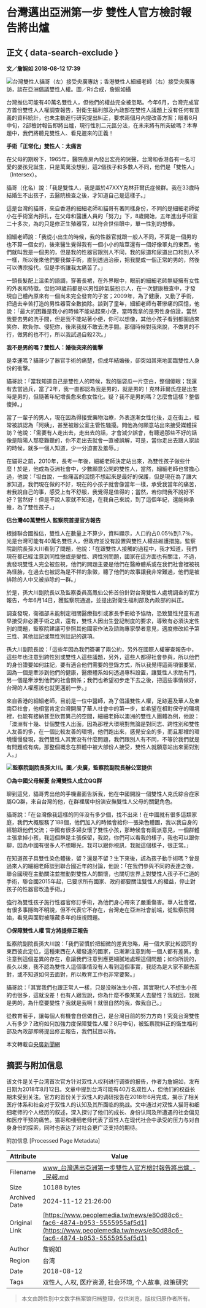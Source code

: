 # ​台灣邁出亞洲第一步 雙性人官方檢討報告將出爐

## 正文 { data-search-exclude }


**文／詹婉如 2018-08-12 17:39**

![台灣雙性人貓哥（左）接受央廣專訪；香港雙性人細細老師（右）接受央廣專訪，談在亞洲倡議雙性人權。圖／Rti合成，詹婉如攝](https://image.peoplemedia.tw/news/e80d88c6-fac6-4874-b953-5555955af5d1.jpg)

台灣推估可能有40萬名雙性人，但他們的權益完全被忽略。今年6月，台灣完成官方首份雙性人人權調查報告，對衛生福利部及內政部在雙性人議題上沒有任何有意義的資料統計，也未主動進行研究提出糾正，要求兩個月內提改善方案；眼看8月中旬，2部檢討報告即將出爐，現行性別二元區分法，在未來將有所突破嗎？本專題中，我們將聽見雙性人、看見遲來的正義！

**手術「正常化」雙性人：太痛苦**

在父母的期盼下，1965年，醫院產房內發出宏亮的哭聲，台灣和香港各有一名可愛的嬰孩兒誕生，只是萬萬没想到，這2個孩子和多數人不同，他們是「雙性人」（Intersex）。

貓哥（化名）說：「我是雙性人，我是屬於47XXY克林菲爾氏症候群。我在33歲時結婚生不出孩子，去醫院檢查之後，才知道自己是這樣子。」

這是台灣的貓哥，來自香港的細細老師和貓哥有著同樣身份，不同的是細細老師從小在手術室內掙扎，在父母和醫護人員的「努力」下，8歲開始，五年進出手術室二十多次，為的只是修正生殖器官，以符合世俗眼中，單一性別的想像。

細細老師說：「我從小出生的時候，我的性器官就跟一般人不同，不算是一個男的也不算一個女的，後來醫生覺得我有一個小小的陰莖還有一個好像睪丸的東西，他們就叫我是一個男的，但是我的性器官跟別人不同，我的尿道和尿道出口和別人不一樣，所以後來他們要我做手術，直到透過治療，把我變成一個正常的男的，然後可以傳宗接代，但是手術讓我太痛苦了。」

一頭長髮配上溫柔的語調，穿著長裙，在外界眼中，眼前的細細老師無疑擁有女性的外表和特徵。但他38歲前都是以男性帥氣裝扮示人，在一次健康檢查中，才發現自己體內原來有一個尚未完全發育的子宮；2009年，為了健康，又動了手術，把過去辛苦打造的男性器官全數摘除。談到了童年，細細老師有著慘痛的回憶，他說：「最大的困難是我小的時候不能站起來小便，當時我拿的是男性身份證，當然我要去男的洗手間，但是我不能站著小便，你可以想像，其他小孩子看到都圍過來笑你、欺負你、侵犯你，後來我就不敢去洗手間。那個時候對我來說，不做男的不行，做男的也不行，所以我試過自殺2次。」

**我不是男的嗎？雙性人：婚後突來的衝擊**

是幸運嗎？貓哥少了器官手術的痛楚，但成年結婚後，卻突如其來地面臨雙性人身份的衝擊。

貓哥說：「當我知道自己是雙性人的時候，我的腦袋瓜一片空白，整個傻眼；我還有去當過兵，當了2年，我一直都認為我是男的，就是男的！克林菲爾氏症是出生時是男的，但隨著年紀增長愈來愈女性化。疑？我不是男的嗎？怎麼會這樣？整個傻掉。」

當了一輩子的男人，現在因為得接受藥物治療，外表逐漸女性化後，走在街上，經常被誤認為「阿姨」，甚至被辦公室主管性騷擾。問他為何願意站出來接受媒體採訪？他說：「需要有人走出去，走出去的話，才會減少誤會，有聽過那些不好的話像是陰陽人那麼難聽的，你不走出去就會一直被誤解，可是，當你走出去跟人家談的時候，就多一個人知道，少一分迫害及羞辱。」

在貓哥之前，2010年，長考一年後，細細老師決定站出來，為雙性孩子做些什麼！於是，他成為亞洲社會中，少數願意公開的雙性人，當然，細細老師也曾擔心過，他說：「坦白說，一些痛苦的回憶不想起來是最好的保護，但是現在為了讓大家知道，我們現在做的不好，現在的小孩子就會像當年一樣，承受我當年的痛苦，若我說自己的事，感受上有不舒服，我覺得是值得的；當然，若你問我不說好不好？當然好！但是不說人家就不知道，在我自己來說，到了這個年紀，還能夠承擔，為了雙性孩子。」

**估台灣40萬雙性人 監察院首提官方報告**

根據聯合國推估，雙性人在數量上不算少，資料顯示，人口約占0.05％到1.7％，光是台灣可能有40萬名雙性人，但政府並没有設置與雙性人權益維護措施。監察院副院長孫大川看到了問題，他說：「在跟雙性人接觸的過程中，我才知道，我們現在都已經注意到同性戀或是變性、跨性別問題，國家在這方面也有關注，不過，我發現雙性人完全被忽視，他們的問題主要是他們在醫療體系或在我們社會裡被視為怪胎，在過去也被認為是不祥的象徵，聽了他們的故事讓我非常難過，他們是被排除的人中又被排除的一群。」

於是，孫大川副院長以及監察委員高鳳仙公佈首份針對台灣雙性人處境調查的官方報告，今年6月14日，獲監察院通過，並提出對衛生福利部及內政部的糾正。

調查發現，衛福部未能制定相關醫療指引或家長手冊給予協助，恐致雙性兒童有過早接受非必要手術之虞，還有，雙性人因出生登記制度的要求，導致有必須決定性別的問題，監察院建議可參照其他國家作法及諮詢專家學者意見，適度修改給予第三性、其他註記或無性別註記的選項。

孫大川副院長說：「這些年因為我們簽署了兩公約，另外在國際人權審查報告中，這些年也注意到跨性別或雙性人這些議題，另外，這些人都得社會參與，所以他們的身份證要如何註記，要有適合他們需要的登錄方式，所以我覺得這兩項很要緊，因為一個是牽涉到他們的健康，醫療體系如何透過專科設置，讓雙性人求助有門，另一個是牽涉到他們的社會關係；我們也希望初步走下去之後，把這些事情做好，台灣的人權應該也就更邁前一步。」

來自香港的細細老師，目前是一位中醫師，為了倡議雙性人權，足跡遍及華人及東南亞社會，他相當肯定台灣開展了華人社會中的第一步，並希望在相對保守的環境裡，也能有接納甚至欣賞異己的空間，細細老師以澳洲的雙性人團體為例，他說：「澳洲有十幾、廿個雙性人出面，因為那裡大環境對無論是對同志、跨性別和雙性人友善的多，在一個比較友善的環境，他們跑出來，感覺安全的多，而且那裡的環境慢慢發現，我們雙性人其實没有什麼問題，我們跟別人有不同，不等於我們就是有問題或有病，那整個概念在群體中被大部份人接受，雙性人就願意站出來面對別人。」

![](https://image.peoplemedia.tw/collection/1534066474.jpg)**監察院副院長孫大川。圖／央廣，監察院副院長辦公室提供**

**◎為中國父母解憂 台灣雙性人成立QQ群**

聊到這兒，貓哥秀出他的手機畫面告訴我，他在中國開設一個雙性人克氏綜合症家屬QQ群，來自台灣的他，在群裡居中扮演安撫雙性人父母的關鍵角色。

貓哥說：「在台灣像我這樣的同伴没有多少個，找不出來！在中國就有很多這類家庭，我們大概服務了188個，他們加入的時候會給你一張染色體圖，我以我自身的經驗跟他們交流；中國有很多婦女懷了雙性小孩，那時候會有兩派意見，一個群體主張拿掉小孩，我這個群是主張保留，我說，你們可以看我的樣子，我也可以跟你聊，因為中國有很多人不想曝光，我可以跟你視訊，我就這個樣子，很正常。」

在知道孩子具雙性染色體後，留？還是不留？生下來後，該為孩子動手術嗎？曾是過來人的細細老師談到聯合國近年的討論，他說：「在我們參與不同的表達之後，聯合國現在主動關注並推動對雙性人的關懷，也關切世界上對雙性人孩子不仁道的手術，聯合國2015年起，已要求所有國家、政府都要關注雙性人的權益，停止對孩子的性器官改造手術。」

強行為雙性孩子施行性器官修訂手術，為他們身心帶來了嚴重傷害。華人社會裡，有很多事隱晦不明說，但不代表它不存在，台灣走在亞洲社會前端，從監察院開始，看見與面對被隱藏多年的歧視問題。

**◎保障雙性人權 官方將提修正報告**

監察院副院長孫大川說：「我們習慣於把細微的差異忽略，用一個大家比較認同的東西彼此定位，這種東西在人權發達的國家，已漸漸注意到每一個人都有差異，愈注意到這個差異的存在，愈讓我們注意到應更細膩地處理這個問題；如你所說的，長久以來，我不認為雙性人這個事情没有人看到這個事實，我認為是大家不願去面對，或不知道如何去面對，所以教育工作也非常要緊。」

貓哥說：「其實我們也跟正常人一樣，只是没辦法生小孩，其實現代人不想生小孩的也很多，這就没差！也有人跟我說，你為什麼不像某某人去變性？我就回，我就是男的，為什麼要變性？我就是我啊！就很自然的我，做我自己。」

從教育著手，讓每個人有機會自信做自己，是台灣目前的努力方向！究竟台灣雙性人有多少？政府如何加強力度保障雙性人權？8月中旬，被監察院糾正的衛生福利部及內政部即將提出修正報告，我們拭目以待。

本文轉載自[央廣新聞網](https://news.rti.org.tw/subject/view/id/1862)

## 摘要与附加信息

<!-- tcd_abstract -->
该文件是关于台湾首次官方针对双性人权利进行调查的报告，作者为詹婉如，发布日期为2018年8月12日。文章中提到台湾可能有40万名双性人，但他们的权益长期未受到关注。官方的首份关于双性人的调研报告在2018年6月完成，揭示了相关医疗体系和社会对于双性人的认知及其所面临的挑战。文中通过对双性人猫哥和细细老师的个人经历的叙述，深入探讨了他们的成长、身份认同及所遭遇的社会偏见和医疗干预的痛苦。猫哥和细细老师代表了双性人在现代社会中承受的压力与对自身身份的探索，同时也表达了对社会更广泛支持的期待。
<!-- tcd_abstract_end -->

附加信息 [Processed Page Metadata]

| Attribute       | Value                                  |
|-----------------|----------------------------------------|
| Filename        | www_台灣邁出亞洲第一步雙性人官方檢討報告將出爐_-_民報.md                             |
| Size            | 10188 bytes                           |
| Archived Date   | 2024-11-12 21:26:00                             |
| Original Link   | [https://www.peoplemedia.tw/news/e80d88c6-fac6-4874-b953-5555955af5d1](https://www.peoplemedia.tw/news/e80d88c6-fac6-4874-b953-5555955af5d1)                       |
| Author          | 詹婉如                               |
| Region          | 台湾                               |
| Date            | 2018-08-12                                 |
| Tags            | 双性人, 人权, 医疗资源, 社会环境, 个人故事, 政策研究                                 |
>
> 本文由跨性别中文数字档案馆归档整理，仅供浏览。版权归原作者所有。
>